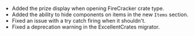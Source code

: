 - Added the prize display when opening FireCracker crate type.
- Added the ability to hide components on items in the new `Items` section.
- Fixed an issue with a try catch firing when it shouldn't.
- Fixed a deprecation warning in the ExcellentCrates migrator.